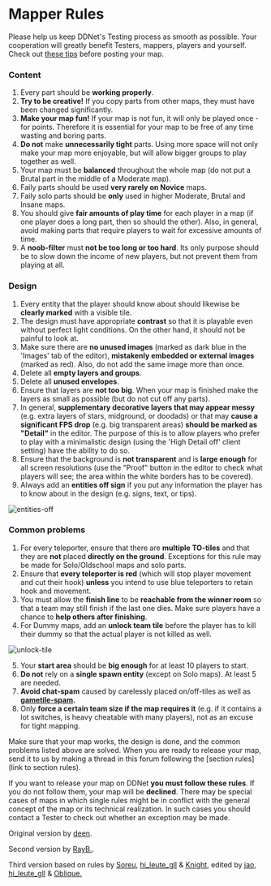 # Mapper Rules

Please help us keep DDNet's Testing process as smooth as possible. Your cooperation will greatly benefit Testers, mappers, players and yourself. Check out [these tips](https://forum.ddnet.tw/viewtopic.php?f=9&t=5290) before posting your map.

### Content

1. Every part should be **working properly**.
2. **Try to be creative!** If you copy parts from other maps, they must have been changed significantly.
3. **Make your map fun!** If your map is not fun, it will only be played once - for points. Therefore it is essential for your map to be free of any time wasting and boring parts.
4. **Do not** make **unnecessarily tight** parts. Using more space will not only make your map more enjoyable, but will allow bigger groups to play together as well.
5. Your map must be **balanced** throughout the whole map (do not put a Brutal part in the middle of a Moderate map).
6. Faily parts should be used **very rarely on Novice** maps.
7. Faily solo parts should be **only** used in higher Moderate, Brutal and Insane maps.
8. You should give **fair amounts of play time** for each player in a map (if one player does a long part, then so should the other). Also, in general, avoid making parts that require players to wait for excessive amounts of time.
9. A **noob-filter** must **not be too long or too hard**. Its only purpose should be to slow down the income of new players, but not prevent them from playing at all.

### Design

1. Every entity that the player should know about should likewise be **clearly marked** with a visible tile.
2. The design must have appropriate **contrast** so that it is playable even without perfect light conditions. On the other hand, it should not be painful to look at.
3. Make sure there are **no unused images** (marked as dark blue in the 'Images' tab of the editor), **mistakenly embedded or external images** (marked as red). Also, do not add the same image more than once.
4. Delete all **empty layers and groups**.
5. Delete all **unused envelopes**.
6. Ensure that layers are **not too big**. When your map is finished make the layers as small as possible (but do not cut off any parts).
7. In general, **supplementary decorative layers that may appear messy** (e.g. extra layers of stars, midground, or doodads) or that may **cause a significant FPS drop** (e.g. big transparent areas) **should be marked as "Detail"** in the editor. The purpose of this is to allow players who prefer to play with a minimalistic design (using the 'High Detail off' client setting) have the ability to do so.
8. Ensure that the background is **not transparent** and is **large enough** for all screen resolutions (use the "Proof" button in the editor to check what players will see; the area within the white borders has to be covered).
9. Always add an **entities off sign** if you put any information the player has to know about in the design (e.g. signs, text, or tips).

![entities-off](https://github.com/12pm/ddnet-mapping/blob/master/images/entities-off-sign.png)

### Common problems

1. For every teleporter, ensure that there are **multiple TO-tiles** and that they are **not** placed **directly on the ground**. Exceptions for this rule may be made for Solo/Oldschool maps and solo parts.
2. Ensure that **every teleporter is red** (which will stop player movement and cut their hook) **unless** you intend to use blue teleporters to retain hook and movement.
3. You must allow the **finish line** to be **reachable from the winner room** so that a team may still finish if the last one dies. Make sure players have a chance to **help others after finishing**.
4. For Dummy maps, add an **unlock team tile** before the player has to kill their dummy so that the actual player is not killed as well.

![unlock-tile](https://github.com/12pm/ddnet-mapping/blob/master/images/unlock-team-tile.png)

5. Your **start area** should be **big enough** for at least 10 players to start.
6. **Do not** rely on a **single spawn entity** (except on Solo maps). At least 5 are needed. 
7. **Avoid chat-spam** caused by carelessly placed on/off-tiles as well as **[gametile-spam](https://forum.ddnet.tw/viewtopic.php?f=16&t=3788).**
8. Only **force a certain team size if the map requires it** (e.g. if it contains a lot switches, is heavy cheatable with many players), not as an excuse for tight mapping.

Make sure that your map works, the design is done, and the common problems listed above are solved. When you are ready to release your map, send it to us by making a thread in this forum following the [section rules](link to section rules).

If you want to release your map on DDNet **you must follow these rules**. If you do not follow them, your map will be **declined**. There may be special cases of maps in which single rules might be in conflict with the general concept of the map or its technical realization. In such cases you should contact a Tester to check out whether an exception may be made.

Original version by [deen](https://forum.ddnet.tw/memberlist.php?mode=viewprofile&u=2).

Second version by [RayB.](https://forum.ddnet.tw/memberlist.php?mode=viewprofile&u=380).

Third version based on rules by [Soreu](https://forum.ddnet.tw/memberlist.php?mode=viewprofile&u=247), [hi_leute_gll](https://forum.ddnet.tw/memberlist.php?mode=viewprofile&u=197) & [Knight](https://forum.ddnet.tw/memberlist.php?mode=viewprofile&u=436), edited by [jao](https://forum.ddnet.tw/memberlist.php?mode=viewprofile&u=1291), [hi_leute_gll](https://forum.ddnet.tw/memberlist.php?mode=viewprofile&u=197) & [Oblique.](https://forum.ddnet.tw/memberlist.php?mode=viewprofile&u=531)
